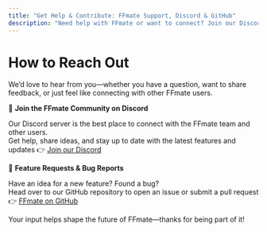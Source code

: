 ```yaml
---
title: "Get Help & Contribute: FFmate Support, Discord & GitHub"
description: "Need help with FFmate or want to connect? Join our Discord community, get support, report bugs, or request features on GitHub. We'd love to hear from you!"
---
```


# How to Reach Out

We’d love to hear from you—whether you have a question, want to share feedback, or just feel like connecting with other FFmate users.

💬 **Join the FFmate Community on Discord**  

Our Discord server is the best place to connect with the FFmate team and other users.  
Get help, share ideas, and stay up to date with the latest features and updates 👉 [Join our Discord](https://discord.gg/ef6gQGr2)

🚀 **Feature Requests & Bug Reports**

Have an idea for a new feature? Found a bug?  
Head over to our GitHub repository to open an issue or submit a pull request 👉 [FFmate on GitHub](https://github.com/welovemedia/ffmate/pulls)

Your input helps shape the future of FFmate—thanks for being part of it!
